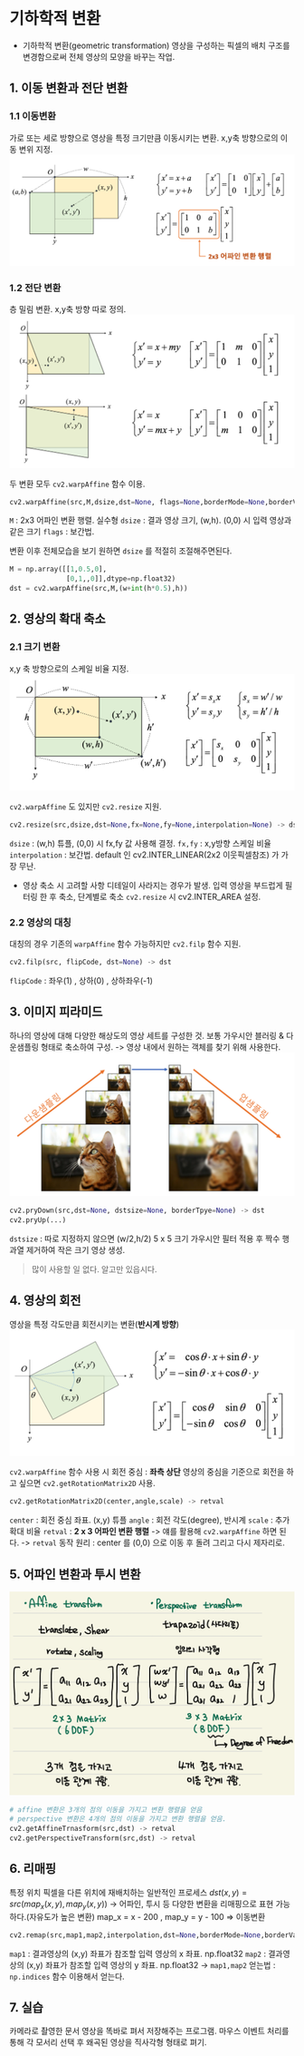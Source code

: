 ﻿# 기하학적 변환

* 기하학적 변환(geometric transformation) 
	영상을 구성하는 픽셀의 배치 구조를 변경함으로써 전체 영상의 모양을 바꾸는 작업.

## 1. 이동 변환과 전단 변환
### 1.1 이동변환
가로 또는 세로 방향으로 영상을 특정 크기만큼 이동시키는 변환.
x,y축 방향으로의 이동 변위 지정.
![translate](./image/translate.png)

### 1.2 전단 변환
층 밀림 변환.  x,y축 방향 따로 정의.
![shear](./image/shear.png)

두 변환 모두 `cv2.warpAffine` 함수 이용.
```python
cv2.warpAffine(src,M,dsize,dst=None, flags=None,borderMode=None,borderValue=None) -> dst
```
`M` : 2x3 어파인 변환 행렬. 실수형
`dsize` : 결과 영상 크기, (w,h). (0,0) 시 입력 영상과 같은 크기
`flags` : 보간법. 

변환 이후 전체모습을 보기 원하면 `dsize` 를 적절히 조절해주면된다.
```python
M = np.array([[1,0.5,0],
			  [0,1,,0]],dtype=np.float32)
dst = cv2.warpAffine(src,M,(w+int(h*0.5),h))
```

## 2. 영상의 확대 축소
### 2.1 크기 변환
x,y 축 방향으로의 스케일 비율 지정.
![size](./image/size.png)

`cv2.warpAffine` 도 있지만 `cv2.resize`  지원.
```python
cv2.resize(src,dsize,dst=None,fx=None,fy=None,interpolation=None) -> dst
```
`dsize` : (w,h) 튜플, (0,0) 시 fx,fy 값 사용해 결정.
`fx,fy` : x,y방향 스케일 비율
`interpolation` : 보간법. default 인 cv2.INTER_LINEAR(2x2 이웃픽셀참조) 가 가장 무난.

* 영상 축소 시 고려할 사항
디테일이 사라지는 경우가 발생. 
입력 영상을 부드럽게 필터링 한 후 축소, 단계별로 축소
`cv2.resize` 시 cv2.INTER_AREA 설정.

### 2.2 영상의 대칭
대칭의 경우 기존의 `warpAffine` 함수 가능하지만  `cv2.filp` 함수 지원.
```python
cv2.filp(src, flipCode, dst=None) -> dst
```
`flipCode` : 좌우(1) , 상하(0) , 상하좌우(-1)

## 3. 이미지 피라미드
하나의 영상에 대해 다양한 해상도의 영상 세트를 구성한 것.
보통 가우시안 블러링 & 다운샘플링 형태로 축소하여 구성.
-> 영상 내에서 원하는 객체를 찾기 위해 사용한다.
![pyramid](./image/pyramid.png)

```python
cv2.pryDown(src,dst=None, dstsize=None, borderTpye=None) -> dst
cv2.pryUp(...) 
```
`dstsize` : 따로 지정하지 않으면 (w/2,h/2) 
5 x 5 크기 가우시안 필터 적용 후 짝수 행과열 제거하여 작은 크기 영상 생성.
> 많이 사용할 일 없다. 알고만 있읍시다.

## 4. 영상의 회전
영상을 특정 각도만큼 회전시키는 변환(**반시계 방향**)
![rotate](./image/rotate.png)

`cv2.warpAffine` 함수 사용 시 회전 중심 : **좌측 상단**
영상의 중심을 기준으로 회전을 하고 싶으면 `cv2.getRotationMatrix2D` 사용.
```python
cv2.getRotationMatrix2D(center,angle,scale) -> retval
```
`center` : 회전 중심 좌표. (x,y) 튜플
`angle` : 회전 각도(degree), 반시계
`scale` : 추가 확대 비율
`retval` : **2 x 3 어파인 변환 행렬** -> 얘를 활용해 `cv2.warpAffine` 하면 된다.
-> `retval` 동작 원리 :   center 를 (0,0) 으로 이동 후 돌려 그리고 다시 제자리로.

## 5. 어파인 변환과 투시 변환
![perspective](./image/perspective.png)

```python
# affine 변환은 3개의 점의 이동을 가지고 변환 행렬을 얻음
# perspective 변환은 4개의 점의 이동을 가지고 변환 행렬을 얻음. 
cv2.getAffineTrnasform(src,dst) -> retval
cv2.getPerspectiveTransform(src,dst) -> retval
```

## 6. 리매핑
특정 위치 픽셀을 다른 위치에 재배치하는 일반적인 프로세스
$dst(x,y) = src(map_x(x,y),map_y(x,y))$
-> 어파인, 투시 등 다양한 변환을 리매핑으로 표현 가능하다.(자유도가 높은 변환)
map_x = x - 200 , map_y = y - 100 => 이동변환

```python
cv2.remap(src,map1,map2,interpolation,dst=None,borderMode=None,borderValue=None) -> dst
```
`map1` : 결과영상의 (x,y) 좌표가 참조할 입력 영상의 x 좌표. np.float32
`map2` : 결과영상의 (x,y) 좌표가 참조할 입력 영상의 y 좌표. np.float32
-> `map1,map2` 얻는법 : `np.indices` 함수 이용해서 얻는다.

## 7. 실습
카메라로 촬영한 문서 영상을 똑바로 펴서 저장해주는 프로그램.
마우스 이벤트 처리를 통해 각 모서리 선택 후 왜곡된 영상을 직사각형 형태로 펴기.


